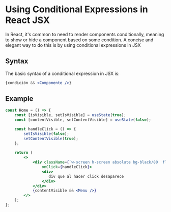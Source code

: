 # Using Conditional Expressions in React JSX

In React, it's common to need to render components conditionally, meaning to show or hide a component based on some condition. A concise and elegant way to do this is by using conditional expressions in JSX

## Syntax

The basic syntax of a conditional expression in JSX is:

```jsx
{condición && <Componente />}
```
## Example  

``` jsx
const Home = () => {
    const [isVisible, setIsVisible] = useState(true);
    const [contentVisible, setContentVisible] = useState(false);

    const handleClick = () => {
        setIsVisible(false);
        setContentVisible(true);
    };
    
    return (
        <>
            <div className={`w-screen h-screen absolute bg-black/80  flex justify-center items-center transition-opacity duration-500 ${isVisible ? 'opacity-100' : 'opacity-0'}`}
                onClick={handleClick}>
                <div>
                   div que al hacer click desaparece
                </div>
            </div>
            {contentVisible && <Menu />}    
        </>
    );
};